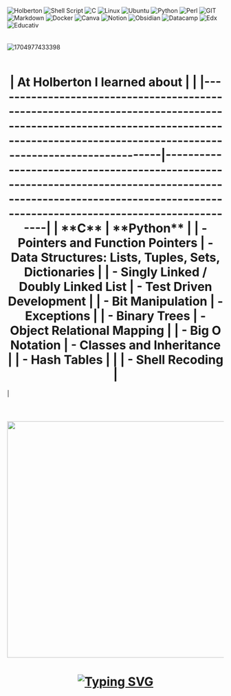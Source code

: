 ![Holberton](https://img.shields.io/badge/Holberton-005DFF?style=for-the-badge&logo=hippocamp&logoColor=white)
![Shell Script](https://img.shields.io/badge/shell_script-%23004D99.svg?style=for-the-badge&logo=gnu-bash&logoColor=white)
![C](https://img.shields.io/badge/c-%23002E66.svg?style=for-the-badge&logo=c&logoColor=white)
![Linux](https://img.shields.io/badge/Linux-0089FF?style=for-the-badge&logo=linux&logoColor=white)
![Ubuntu](https://img.shields.io/badge/Ubuntu-00487C?style=for-the-badge&logo=ubuntu&logoColor=white)
![Python](https://img.shields.io/badge/Python-00599C?style=for-the-badge&logo=python&logoColor=white)
![Perl](https://img.shields.io/badge/Perl-006DAA?style=for-the-badge&logo=perl&logoColor=white)
![GIT](https://img.shields.io/badge/GIT-0078D4?style=for-the-badge&logo=git&logoColor=white)
![Markdown](https://img.shields.io/badge/markdown-0066CC?style=for-the-badge&logo=markdown&logoColor=white)
![Docker](https://img.shields.io/badge/docker-0091EA?style=for-the-badge&logo=docker&logoColor=white)
![Canva](https://img.shields.io/badge/Canva-00C4CC?style=for-the-badge&logo=Canva&logoColor=white)
![Notion](https://img.shields.io/badge/Notion-0095D5?style=for-the-badge&logo=notion&logoColor=white)
![Obsidian](https://img.shields.io/badge/Obsidian-5865F2?style=for-the-badge&logo=obsidian&logoColor=white)
![Datacamp](https://img.shields.io/badge/Datacamp-0A6EAA?style=for-the-badge&logo=datacamp&logoColor=65FF8F)
![Edx](https://img.shields.io/badge/Edx-005A72?style=for-the-badge&logo=edx&logoColor=white)
![Educativ](https://img.shields.io/badge/Educativ-0E3E5B?style=for-the-badge&logo=educative&logoColor=white)
<br>
<br>
<br>
![1704977433398](https://github.com/chloe0524/chloe0524/assets/127857895/b9345463-a7f1-4435-9778-07634c56bd78)
<br>
<br>
<h1 align="center">
| At Holberton I learned about                                                                                                                                                         |                                                                                                                                                                      |
|--------------------------------------------------------------------------------------------------------------------------------------------------------------------------------------|----------------------------------------------------------------------------------------------------------------------------------------------------------------------|
| **C**                                                                                                                                                                                | **Python**                                                                                                                                                           |
| - Pointers and Function Pointers                                                                                                                                                     | - Data Structures: Lists, Tuples, Sets, Dictionaries                                                                                                                |
| - Singly Linked / Doubly Linked List                                                                                                                                                 | - Test Driven Development                                                                                                                                           |
| - Bit Manipulation                                                                                                                                                                   | - Exceptions                                                                                                                                                        |
| - Binary Trees                                                                                                                                                                       | - Object Relational Mapping                                                                                                                                         |
| - Big O Notation                                                                                                                                                                     | - Classes and Inheritance                                                                                                                                           |
| - Hash Tables                                                                                                                                                                        |                                                                                                                                                                      |
| - Shell Recoding                                                                                                                                                                     |                             </h1>                                                                                                                                       |

<br>
<br>
<h1 align="center">
  <tr>
    <td>
      <img src="https://github-readme-stats.vercel.app/api?username=chloe0524&show_icons=true&theme=blue-green&title_color=0099ff&text_color=33ccff&icon_color=0066cc&bg_color=ffffff" width="550">
    </td>
  </tr>
</h1>

<h1 align="center">
  
  [![Typing SVG](https://readme-typing-svg.herokuapp.com?font=Prompt&size=24&pause=1000&color=055AAB&random=false&width=440&lines=C%2322+TLS+for+the+win+%3C3)](https://git.io/typing-svg)
  
  </h1>
